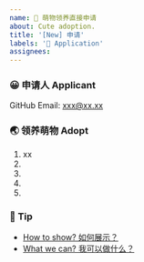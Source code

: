 ```yaml
---
name: 💖 萌物领养直接申请
about: Cute adoption.
title: '[New] 申请'
labels: '💖 Application'
assignees:
---
```


<!-- ❤️ 哇，终于等到你了。 -->
<!-- ❤️ Wow, finally waiting for you。 -->

### 😀 申请人 Applicant

GitHub Email: xxx@xx.xx

<!-- 请在上方输入你的 GitHub 邮箱 -->
<!-- Please enter your GitHub Email above -->

### 🌏 领养萌物 Adopt

1. xx
2. 
3. 
4. 
5. 

<!--
请在上方填写你想要领养的萌物，原则上仅支持单人领养5个，请大家谨慎挑选。超出5个，会取前5个哦。若您心仪的萌物没列出，欢迎提出。
-->
<!--
Please fill in the small pets you want to adopt at the top. In principle, only 5 small pets can be adopted by one person. Please choose carefully. If there are more than 5, the first 5 will be taken. If your favorite pet is not listed, please suggest.
-->

### 🌈 Tip

- [How to show? 如何展示？](https://github.com/zoo-js/welcome/blob/main/how-to-show.md)
- [What we can? 我可以做什么？](https://github.com/zoo-js/welcome/blob/main/what-we-can.md)

<!-- New application. DO NOT REMOVE! -->

